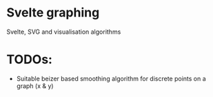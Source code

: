 # Svelte graphing

Svelte, SVG and visualisation algorithms

# TODOs:

* Suitable beizer based smoothing algorithm for discrete points on a graph (x & y)

